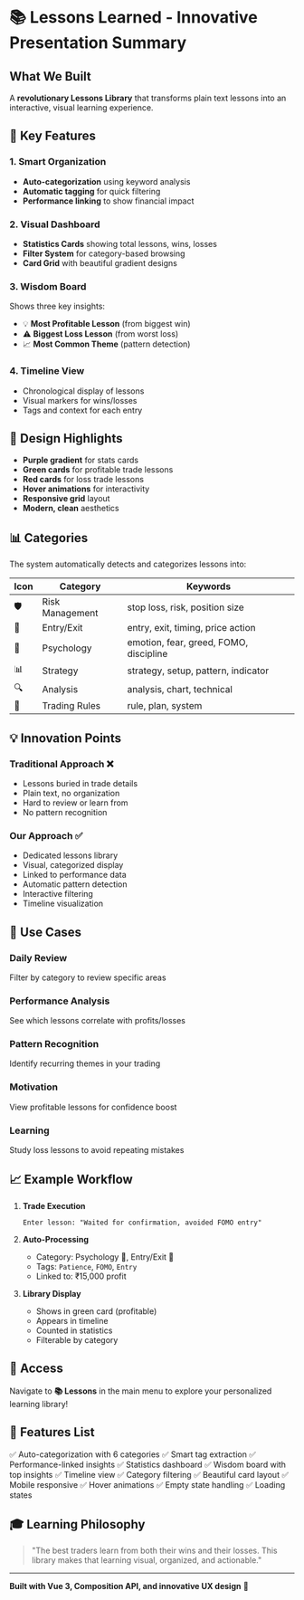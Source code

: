 # 📚 Lessons Learned - Innovative Presentation Summary

## What We Built

A **revolutionary Lessons Library** that transforms plain text lessons into an interactive, visual learning experience.

## 🌟 Key Features

### 1. Smart Organization
- **Auto-categorization** using keyword analysis
- **Automatic tagging** for quick filtering
- **Performance linking** to show financial impact

### 2. Visual Dashboard
- **Statistics Cards** showing total lessons, wins, losses
- **Filter System** for category-based browsing
- **Card Grid** with beautiful gradient designs

### 3. Wisdom Board
Shows three key insights:
- 💡 **Most Profitable Lesson** (from biggest win)
- ⚠️ **Biggest Loss Lesson** (from worst loss)
- 📈 **Most Common Theme** (pattern detection)

### 4. Timeline View
- Chronological display of lessons
- Visual markers for wins/losses
- Tags and context for each entry

## 🎨 Design Highlights

- **Purple gradient** for stats cards
- **Green cards** for profitable trade lessons
- **Red cards** for loss trade lessons
- **Hover animations** for interactivity
- **Responsive grid** layout
- **Modern, clean** aesthetics

## 📊 Categories

The system automatically detects and categorizes lessons into:

| Icon | Category | Keywords |
|------|----------|----------|
| 🛡️ | Risk Management | stop loss, risk, position size |
| 🎯 | Entry/Exit | entry, exit, timing, price action |
| 🧠 | Psychology | emotion, fear, greed, FOMO, discipline |
| 📊 | Strategy | strategy, setup, pattern, indicator |
| 🔍 | Analysis | analysis, chart, technical |
| 📜 | Trading Rules | rule, plan, system |

## 💡 Innovation Points

### Traditional Approach ❌
- Lessons buried in trade details
- Plain text, no organization
- Hard to review or learn from
- No pattern recognition

### Our Approach ✅
- Dedicated lessons library
- Visual, categorized display
- Linked to performance data
- Automatic pattern detection
- Interactive filtering
- Timeline visualization

## 🎯 Use Cases

### Daily Review
Filter by category to review specific areas

### Performance Analysis
See which lessons correlate with profits/losses

### Pattern Recognition
Identify recurring themes in your trading

### Motivation
View profitable lessons for confidence boost

### Learning
Study loss lessons to avoid repeating mistakes

## 📈 Example Workflow

1. **Trade Execution**
   ```
   Enter lesson: "Waited for confirmation, avoided FOMO entry"
   ```

2. **Auto-Processing**
   - Category: Psychology 🧠, Entry/Exit 🎯
   - Tags: `Patience`, `FOMO`, `Entry`
   - Linked to: ₹15,000 profit

3. **Library Display**
   - Shows in green card (profitable)
   - Appears in timeline
   - Counted in statistics
   - Filterable by category

## 🚀 Access

Navigate to **📚 Lessons** in the main menu to explore your personalized learning library!

## 📱 Features List

✅ Auto-categorization with 6 categories
✅ Smart tag extraction
✅ Performance-linked insights
✅ Statistics dashboard
✅ Wisdom board with top insights
✅ Timeline view
✅ Category filtering
✅ Beautiful card layout
✅ Mobile responsive
✅ Hover animations
✅ Empty state handling
✅ Loading states

## 🎓 Learning Philosophy

> "The best traders learn from both their wins and their losses.
> This library makes that learning visual, organized, and actionable."

---

**Built with Vue 3, Composition API, and innovative UX design** 🚀
